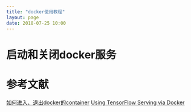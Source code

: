 ```yaml
---
title: "docker使用教程"
layout: page
date: 2018-07-25 10:00
---
```


# 启动和关闭docker服务




# 参考文献
[如何进入、退出docker的container](https://blog.csdn.net/dongdong9223/article/details/52998375)
[Using TensorFlow Serving via Docker](https://github.com/tensorflow/serving/blob/master/tensorflow_serving/g3doc/docker.md)